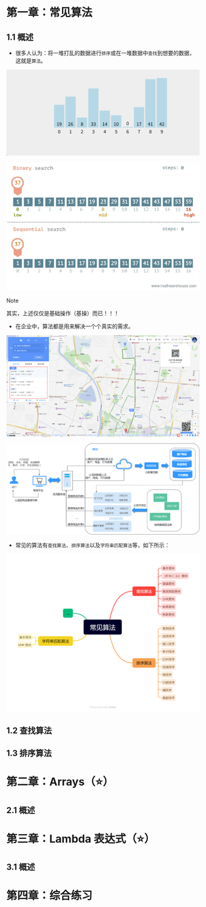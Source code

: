 # 第一章：常见算法

## 1.1 概述

* 很多人认为：将一堆打乱的数据进行`排序`或在一堆数据中`查找`到想要的数据，这就是`算法`。

![将一堆打乱的数据进行`排序`，这就是`算法`](./assets/1.gif)

![在一堆数据中`查找`到想要的数据，这就是`算法`](./assets/2.webp)

> [!NOTE]
>
> 其实，上述仅仅是基础操作（基操）而已！！！

* 在企业中，算法都是用来解决一个个真实的需求。

![地图中的最优路径算法](./assets/3.png)

![电商系统中的推荐算法，可以做到千人千面](./assets/4.png)



* 常见的算法有`查找算法`、`排序算法`以及`字符串匹配算法`等，如下所示：

![](./assets/5.png)

## 1.2 查找算法





## 1.3 排序算法











# 第二章：Arrays（⭐）

## 2.1 概述







# 第三章：Lambda 表达式（⭐）

## 3.1 概述







# 第四章：综合练习